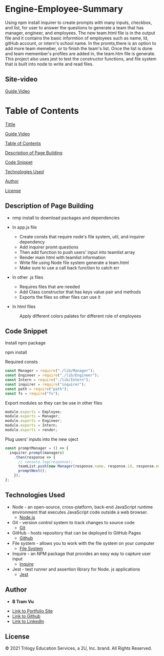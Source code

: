 # Engine-Employee-Summary

Using npm install inquirer to create prompts with many inputs, checkbox, and list, for user to answer the questions to generate a  team that has manager, engineer, and employees. The new team.html file is in the output file and it contains the basic informtion of employees such as name, Id, gitHub account, or intern's school name. In the promts,there is an option to add more team memeber, or to finish the team's list. Once the list is done and team memember's profiles are added in, the team.htm file is generate. 
This project also uses jest to test the constructor functions, and file system that is built into node to write and read files. 

## Site-video 
[Guide Video]()

# Table of Contents 
[Tittle](#Engine-Employee-Summary)

[Guide Video](#Guide-Video)

[Table of Contents](#Table-of-Content)

[Description of Page Building](#Description-of-Page-Building)

[Code Snippet](#Code-Snippet)

[Technologies Used](#Technologies-Used)

[Author](#Author)

[License](#License)


## Description of Page Building 
* nmp install to download packages and dependencies 
  
* In app.js file  
  <ul> 
  <li> Create consts that require node's file system, util, and inquirer dependency
  <li> Add inquirer promt questions
  <li> Then add function to push users' input into teamlist array 
  <li> Render main html with teamlist information 
  <li> Write file using Node file system generate a team.html
  <li> Make sure to use a call back function to catch err 
  </li>
  </ul>
    
* In other .js files
  <ul>
  <li> Requires files that are needed 
  <li> Add Class constructor that has keys value pair and methods 
  <li> Exports the files so other files can use it  
  </li>
  </ul>

* In html files 
  <ul> Apply different colors palates for different role of employees </ul>



## Code Snippet
Install npm package 
 
npm install

Required consts 
``` Javascript
const Manager = require("./lib/Manager");
const Engineer = require("./lib/Engineer");
const Intern = require("./lib/Intern");
const inquirer = require("inquirer");
const path = require("path");
const fs = require("fs");
```

Export modules so they can be use in other files 
``` Javascript
module.exports = Employee;
module.exports = Manager;
module.exports = Engineer;
module.exports = Intern;
module.exports = render;
```

Plug users' inputs into the new oject
``` Javascript
const promptManager = () => {
  inquirer.prompt(managers)
    .then(response => {
      // console.log(response);
      teamList.push(new Manager(response.name, response.id, response.email, response.officeNum));
      promptNext();
    });
};
```

## Technologies Used
- Node - an open-source, cross-platform, back-end JavaScript runtime environment that executes JavaScript code outside a web browser.
  * [Node.js](https://nodejs.org/dist/latest-v14.x/docs/api/)
- Git - version control system to track changes to source code
  * [Git](https://git-scm.com/)
- GitHub - hosts repository that can be deployed to GitHub Pages
  * [Github](https://github.com/)
- File system - allows you to work with the file system on your computer
  * [File System](https://nodejs.org/api/fs.html#fs_file_system)
- Inquire - an NPM package that provides an easy way to capture user input 
  * [Inquire](https://www.npmjs.com/package/inquirer)
- Jest -  test runner and assertion library for Node. js applications
  * [Jest](https://jestjs.io/docs/en/getting-started)
  

## Author

* **B Tram Vu** 

- [Link to Portfolio Site](https://vubao2303.github.io/portfolio/)
- [Link to Github](https://github.com/vubao2303/Engine-Employee-Summary)
- [Link to LinkedIn](https://www.linkedin.com/in/tram-vu-866250121/)

## License

© 2021 Trilogy Education Services, a 2U, Inc. brand. All Rights Reserved.